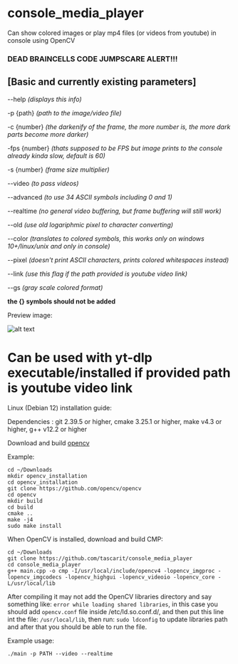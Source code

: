 # console_media_player
Can show colored images or play mp4 files (or videos from youtube) in console using OpenCV

### DEAD BRAINCELLS CODE JUMPSCARE ALERT!!!

## [Basic and currently existing parameters]

--help *(displays this info)*

-p {path} *(path to the image/video file)*

-c {number} *(the darkenify of the frame, the more number is, the more dark parts become more darker)*

-fps {number} *(thats supposed to be FPS but image prints to the console already kinda slow, default is 60)*

-s {number} *(frame size multiplier)*

--video *(to pass videos)*

--advanced *(to use 34 ASCII symbols including 0 and 1)*

--realtime *(no general video buffering, but frame buffering will still work)*

--old *(use old logariphmic pixel to character converting)*

--color *(translates to colored symbols, this works only on windows 10+/linux/unix and only in console)*

--pixel *(doesn't print ASCII characters, prints colored whitespaces instead)*

--link *(use this flag if the path provided is youtube video link)*

--gs *(gray scale colored format)*

**the {} symbols should not be added**

Preview image:

![alt text](https://i.imgur.com/nAapd2R.jpeg)


# Can be used with yt-dlp executable/installed if provided path is youtube video link

Linux (Debian 12) installation guide:

Dependencies : git 2.39.5 or higher, cmake 3.25.1 or higher, make v4.3 or higher, g++ v12.2 or higher  

Download and build [opencv](https://github.com/opencv/opencv)

Example:
```
cd ~/Downloads
mkdir opencv_installation
cd opencv_installation
git clone https://github.com/opencv/opencv
cd opencv
mkdir build
cd build
cmake ..
make -j4
sudo make install
```

When OpenCV is installed, download and build CMP:

```
cd ~/Downloads
git clone https://github.com/tascarit/console_media_player
cd console_media_player
g++ main.cpp -o cmp -I/usr/local/include/opencv4 -lopencv_imgproc -lopencv_imgcodecs -lopencv_highgui -lopencv_videoio -lopencv_core -L/usr/local/lib
```

After compiling it may not add the OpenCV libraries directory and say something like: `error while loading shared libraries`, in this case you should add `opencv.conf` file inside /etc/ld.so.conf.d/, and then put this line int the file: `/usr/local/lib`, then run: `sudo ldconfig` to update libraries path and after that you should be able to run the file.

Example usage:

```
./main -p PATH --video --realtime
```
